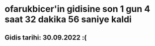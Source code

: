 # ofarukbicer'in gidisine son 1 gun 4 saat 32 dakika 56 saniye kaldi

## Gidis tarihi: 30.09.2022 :(